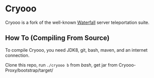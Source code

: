 Cryooo
=========

Cryooo is a fork of the well-known [Waterfall](https://github.com/PaperMC/Waterfall) server teleportation suite.

## How To (Compiling From Source)

To compile Cryooo, you need JDK8, git, bash, maven, and an internet connection.

Clone this repo, run `./cryooo b` from *bash*, get jar from Cryooo-Proxy/bootstrap/target/

